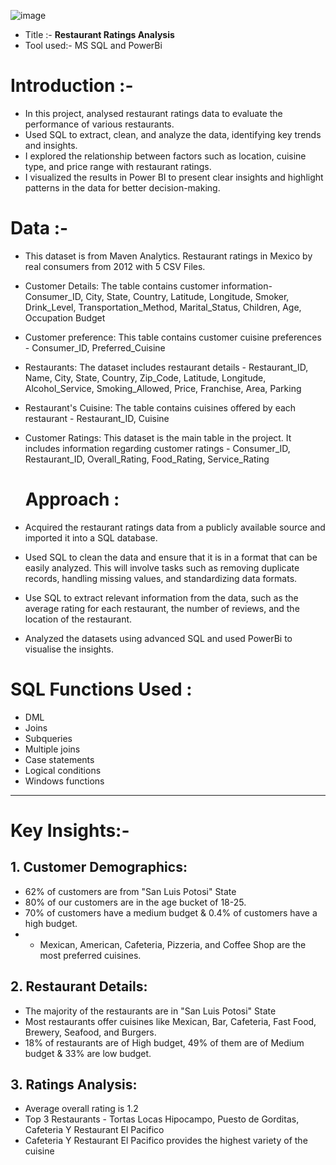 ![image](https://github.com/user-attachments/assets/ad2b662a-c330-4a30-b89e-56fea2dcea99)

* Title :-  **Restaurant Ratings Analysis**
* Tool used:- MS SQL and PowerBi

 # Introduction :- 
- In this project, analysed restaurant ratings data to evaluate the performance of various restaurants.
- Used SQL to extract, clean, and analyze the data, identifying key trends and insights.
- I explored the relationship between factors such as location, cuisine type, and price range with restaurant ratings.
- I visualized the results in Power BI to present clear insights and highlight patterns in the data for better decision-making.

# Data :- 
- This dataset is from Maven Analytics. Restaurant ratings in Mexico by real consumers from 2012 with 5 CSV Files.
- Customer Details: The table contains customer information- Consumer_ID,	City,	State,	Country,	Latitude,	Longitude,	Smoker,	Drink_Level,	Transportation_Method,	Marital_Status,	Children,	Age,	Occupation	Budget
- Customer preference: This table contains customer cuisine preferences - Consumer_ID,	Preferred_Cuisine
- Restaurants: The dataset includes restaurant details - Restaurant_ID,	Name,	City,	State,	Country,	Zip_Code,	Latitude,	Longitude,	Alcohol_Service,	Smoking_Allowed,	Price,	Franchise,	Area,	Parking
- Restaurant's Cuisine: The table contains cuisines offered by each restaurant - Restaurant_ID,	Cuisine
- Customer Ratings: This dataset is the main table in the project. It includes information regarding customer ratings - Consumer_ID,	Restaurant_ID,	Overall_Rating,	Food_Rating,	Service_Rating

  # Approach :
- Acquired the restaurant ratings data from a publicly available source and imported it into a SQL database.
- Used SQL to clean the data and ensure that it is in a format that can be easily analyzed. This will involve tasks such as removing duplicate records, handling missing values, and standardizing data formats.
- Use SQL to extract relevant information from the data, such as the average rating for each restaurant, the number of reviews, and the location of the restaurant.
- Analyzed the datasets using advanced SQL and used PowerBi to visualise the insights.

# SQL Functions Used :
- DML
- Joins
- Subqueries
- Multiple joins
- Case statements
- Logical conditions
- Windows functions

-------
# Key Insights:-
## 1. Customer Demographics:
- 62% of customers are from "San Luis Potosi" State
- 80% of our customers are in the age bucket of 18-25.
- 70% of customers have a medium budget & 0.4% of customers have a high budget.
- - Mexican, American, Cafeteria, Pizzeria, and Coffee Shop are the most preferred cuisines.

## 2. Restaurant Details:
- The majority of the restaurants are in "San Luis Potosi" State
- Most restaurants offer cuisines like Mexican, Bar, Cafeteria, Fast Food, Brewery, Seafood, and Burgers.
- 18% of restaurants are of High budget, 49% of them are of Medium budget & 33% are low budget.

## 3. Ratings Analysis:
- Average overall rating is 1.2
- Top 3 Restaurants - Tortas Locas Hipocampo, Puesto de Gorditas, Cafeteria Y Restaurant El Pacifico
- Cafeteria Y Restaurant El Pacifico provides the highest variety of the cuisine







  

  


    
